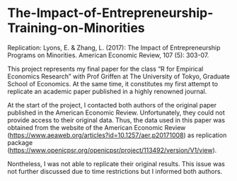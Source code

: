 # The-Impact-of-Entrepreneurship-Training-on-Minorities
Replication: Lyons, E. & Zhang, L. (2017): The Impact of Entrepreneurship Programs on Minorities. American Economic Review, 107 (5): 303-07.

This project represents my final paper for the class “R for Empirical Economics Research” with Prof Griffen at The University of Tokyo, Graduate School of Economics. At the same time, it constitutes my first attempt to replicate an academic paper published in a highly renowned journal. 

At the start of the project, I contacted both authors of the original paper published in the American Economic Review. Unfortunately, they could not provide access to their original data. Thus, the data used in this paper was obtained from the website of the American Economic Review (https://www.aeaweb.org/articles?id=10.1257/aer.p20171008) as replication package (https://www.openicpsr.org/openicpsr/project/113492/version/V1/view).

Nontheless, I was not able to replicate their original results. This issue was not further discussed due to time restrictions but I informed both authors.
